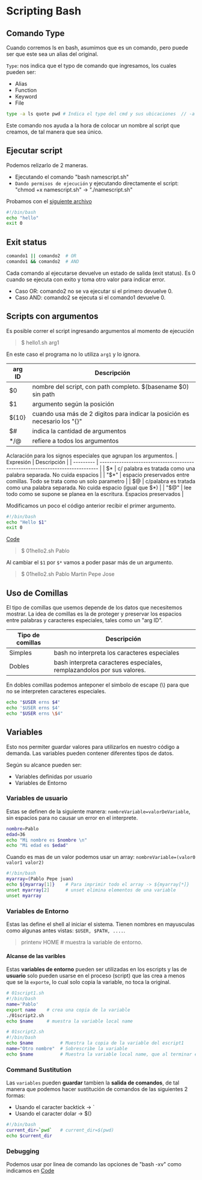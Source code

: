 # Scripting Bash

## Comando Type

Cuando corremos ls en bash, asumimos que es un comando, pero puede ser que este sea un alias del original.

`Type`: nos indica que el typo de comando que ingresamos, los cuales pueden ser:

- Alias
- Function
- Keyword
- File

```Bash
type -a ls quote pwd # Indica el type del cmd y sus ubicaciones  // -a todas sus ubicaciones
```

Este comando nos ayuda a la hora de colocar un nombre al script que creamos, de tal manera que sea único.

## Ejecutar script

Podemos relizarlo de 2 maneras.

- Ejecutando el comando "bash namescript.sh"
- `Dando permisos de ejecución` y ejecutando directamente el script: "chmod +x namescript.sh" -> "./namescript.sh"

Probamos con el [siguiente archivo](01hello.sh)

```Bash
#!/bin/bash
echo "hello"
exit 0
```

## Exit status

```bash
comando1 || comando2  # OR
comando1 && comando2  # AND
```

Cada comando al ejecutarse devuelve un estado de salida (exit status). Es 0 cuando se ejecuta con exito y toma otro valor para indicar error.

- Caso OR:  comando2 no se va ejecutar si el primero devuelve 0.
- Caso AND: comando2 se ejecuta si el comando1 devuelve 0.

## Scripts con argumentos

Es posible correr el script ingresando argumentos al momento de ejecución

> $ hello1.sh arg1

En este caso el programa no lo utiliza `arg1` y lo ignora.

| arg ID | Descripción                                                                |
| ------ | -------------------------------------------------------------------------- |
| $0     | nombre del script, con path completo. $(basename $0) sin path              |
| $1     | argumento según la posición                                                |
| ${10}  | cuando usa más de 2 digitos para indicar la posición es necesario los "{}" |
| $#     | indica la cantidad de argumentos                                           |
| $*/$@  | refiere a todos los argumentos                                             |

Aclaración para los signos especiales que agrupan los argumentos.
| Expresión | Descripción                                                                   |
| --------- | ----------------------------------------------------------------------------- |
| $*        | c/ palabra es tratada como una palabra separada. No cuida espacios            |
| "$*"      | espacio preservados entre comillas. Todo se trata como un solo parametro      |
| $@        | c/palabra es tratada como una palabra separada. No cuida espacio (igual que $*) |
| "$@"      | lee todo como se supone se planea en la escritura. Espacios preservados       |

Modificamos un poco el código anterior recibir el primer argumento.

```Bash
#!/bin/bash
echo "Hello $1"
exit 0
```

[Code](01hello2.sh)

> $ 01hello2.sh Pablo

 Al cambiar el `$1` por `$*` vamos a poder pasar más de un argumento.

> $ 01hello2.sh Pablo Martin Pepe Jose

## Uso de Comillas

El tipo de comillas que usemos depende de los datos que necesitemos mostrar.
La idea de comillas es la de proteger y preservar los espacios entre palabras y caracteres especiales, tales como un "arg ID".

| Tipo de comillas | Descripción                                                            |
| ---------------- | ---------------------------------------------------------------------- |
| Simples          | bash no interpreta los caracteres especiales                           |
| Dobles           | bash interpreta caracteres especiales, remplazandolos por sus valores. |

En dobles comillas podemos anteponer el simbolo de escape (\\) para que no se interpreten caracteres especiales.

```bash
echo "$USER erns $4"
echo '$USER erns $4'
echo "$USER erns \$4"
```

## Variables

Esto nos permiter guardar valores para utilizarlos en nuestro código a demanda. Las variables pueden contener diferentes tipos de datos.

Según su alcance pueden ser:

- Variables definidas por usuario
- Variables de Entorno

### Variables de usuario

Estas se definen de la siguiente manera: `nombreVariable=valorDeVariable`, sin espacios para no causar un error en el interprete.

```Bash
nombre=Pablo
edad=36
echo "Mi nombre es $nombre \n"
echo "Mi edad es $edad"
```

Cuando es mas de un valor podemos usar un array: `nombreVariable=(valor0 valor1 valor2)`

```Bash
#!/bin/bash
myarray=(Pablo Pepe juan)
echo ${myarray[1]}    # Para imprimir todo el array -> ${myarray[*]}
unset myarray[2]      # unset elimina elementos de una variable
unset myarray
```

### Variables de Entorno

Estas las define el shell al iniciar el sistema. Tienen nombres en mayusculas como algunas antes vistas: `$USER, $PATH, ....`.

> printenv HOME   # muestra la variable de entorno.

#### Alcanse de las varibles

Estas **variables de entorno** pueden ser utilizadas en los escripts y las de **usuario** solo pueden usarse en el proceso (script) que las crea a menos que se la `exporte`, lo cual solo copia la variable, no toca la original.

```Bash
# 01script1.sh
#!/bin/bash
name='Pablo'
export name    # crea una copia de la variable
./01script2.sh
echo $name     # muestra la variable local name
```

```Bash
# 01script2.sh
#!/bin/bash
echo $name          # Muestra la copia de la variable del escript1
name="Otro nombre"  # Sobrescribe la variable
echo $name          # Muestra la variable local name, que al terminar el script desaparece
```

### Command Sustitution

Las `variables` pueden **guardar** tambien la **salida de comandos**, de tal manera que podemos hacer sustitución de comandos de las siguientes 2 formas:

- Usando el caracter backtick -> `
- Usando el caracter dolar -> $()

```bash
#!/bin/bash
current_dir=`pwd`   # current_dir=$(pwd)
echo $current_dir
```

### Debugging

Podemos usar por linea de comando las opciones de "bash -xv" como indicamos en [Code](../commands.md)
